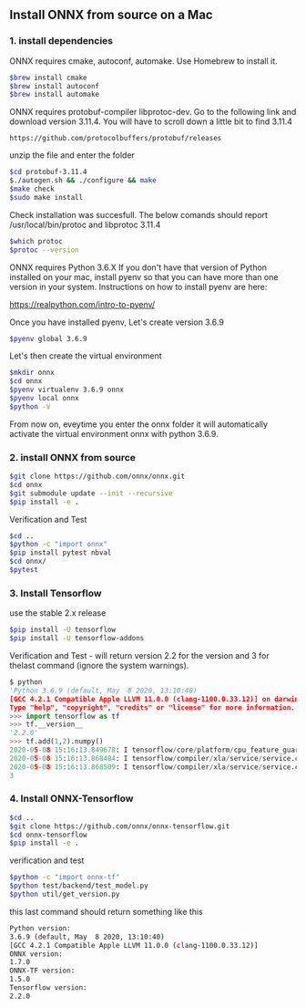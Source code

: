 
## Install ONNX from source on a Mac

### 1. install dependencies

ONNX requires cmake, autoconf, automake. Use Homebrew to install it.

````bash
$brew install cmake
$brew install autoconf
$brew install automake
````

ONNX requires protobuf-compiler libprotoc-dev. Go to the following link and download version 3.11.4.
You will have to scroll down a little bit to find 3.11.4

````
https://github.com/protocolbuffers/protobuf/releases
````

unzip the file and enter the folder 

````bash
$cd protobuf-3.11.4
$./autogen.sh && ./configure && make
$make check
$sudo make install
````

Check installation was succesfull. The below comands should report /usr/local/bin/protoc and libprotoc 3.11.4

````bash
$which protoc
$protoc --version
````

ONNX requires Python 3.6.X
If you don't have that version of Python installed on your mac, install 
pyenv so that you can have more than one version in your system. Instructions on
how to install pyenv are here:

https://realpython.com/intro-to-pyenv/

Once you have installed pyenv, Let's create version 3.6.9

````bash
$pyenv global 3.6.9
````

Let's then create the virtual environment

````bash
$mkdir onnx
$cd onnx
$pyenv virtualenv 3.6.9 onnx
$pyenv local onnx
$python -V
````

From now on, eveytime you enter the onnx folder it will automatically activate the virtual environment
onnx with python 3.6.9.

### 2. install ONNX from source

```bash
$git clone https://github.com/onnx/onnx.git
$cd onnx
$git submodule update --init --recursive
$pip install -e .
````

Verification and Test

````bash 
$cd ..
$python -c "import onnx"
$pip install pytest nbval
$cd onnx/
$pytest
````

### 3. Install Tensorflow

use the stable 2.x release

````bash
$pip install -U tensorflow
$pip install -U tensorflow-addons
````

Verification and Test - will return version 2.2 for the version and 3 for thelast command (ignore the system warnings).

````python
$ python
'Python 3.6.9 (default, May  8 2020, 13:10:40) 
[GCC 4.2.1 Compatible Apple LLVM 11.0.0 (clang-1100.0.33.12)] on darwin
Type "help", "copyright", "credits" or "license" for more information.
>>> import tensorflow as tf
>>> tf.__version__
'2.2.0'
>>> tf.add(1,2).numpy()
2020-05-08 15:16:13.849678: I tensorflow/core/platform/cpu_feature_guard.cc:143] Your CPU supports instructions that this TensorFlow binary was not compiled to use: AVX2 FMA
2020-05-08 15:16:13.868484: I tensorflow/compiler/xla/service/service.cc:168] XLA service 0x7f9c12ab3fa0 initialized for platform Host (this does not guarantee that XLA will be used). Devices:
2020-05-08 15:16:13.868509: I tensorflow/compiler/xla/service/service.cc:176]   StreamExecutor device (0): Host, Default Version
3
````

### 4. Install ONNX-Tensorflow

````bash
$cd ..
$git clone https://github.com/onnx/onnx-tensorflow.git
$cd onnx-tensorflow
$pip install -e .
````

verification and test

````bash
$python -c "import onnx-tf"
$python test/backend/test_model.py 
$python util/get_version.py
````

this last command should return something like this

````bash
Python version:
3.6.9 (default, May  8 2020, 13:10:40) 
[GCC 4.2.1 Compatible Apple LLVM 11.0.0 (clang-1100.0.33.12)]
ONNX version:
1.7.0
ONNX-TF version:
1.5.0
Tensorflow version:
2.2.0
````
